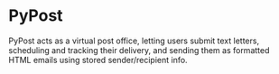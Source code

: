 # PyPost
PyPost acts as a virtual post office, letting users submit text letters, scheduling and tracking their delivery, and sending them as formatted HTML emails using stored sender/recipient info.
